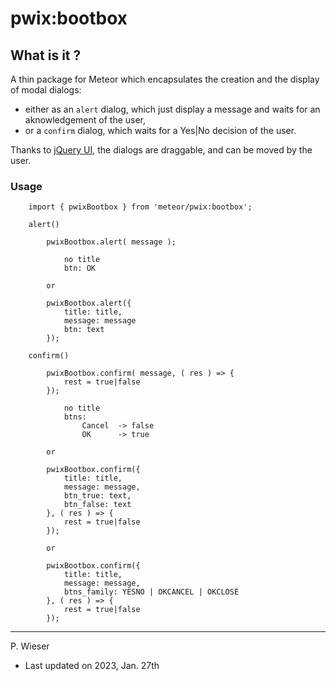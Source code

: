 # pwix:bootbox

## What is it ?

A thin package for Meteor which encapsulates the creation and the display of modal dialogs:
- either as an `alert` dialog, which just display a message and waits for an aknowledgement of the user,
- or a `confirm` dialog, which waits for a Yes|No decision of the user.

Thanks to [jQuery UI](https://jqueryui.com/), the dialogs are draggable, and can be moved by the user.

### Usage

```
    import { pwixBootbox } from 'meteor/pwix:bootbox';

    alert()

        pwixBootbox.alert( message );

            no title
            btn: OK

        or

        pwixBootbox.alert({
            title: title,
            message: message
            btn: text
        });

    confirm()

        pwixBootbox.confirm( message, ( res ) => {
            rest = true|false
        });

            no title
            btns:
                Cancel  -> false
                OK      -> true

        or

        pwixBootbox.confirm({
            title: title,
            message: message,
            btn_true: text,
            btn_false: text
        }, ( res ) => {
            rest = true|false
        });

        or

        pwixBootbox.confirm({
            title: title,
            message: message,
            btns_family: YESNO | OKCANCEL | OKCLOSE
        }, ( res ) => {
            rest = true|false
        });
```

---
P. Wieser
- Last updated on 2023, Jan. 27th
